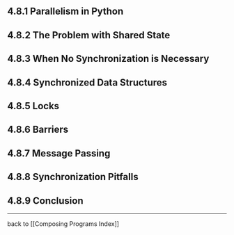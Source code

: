 ## 4.8.1 Parallelism in Python

## 4.8.2 The Problem with Shared State

## 4.8.3 When No Synchronization is Necessary

## 4.8.4 Synchronized Data Structures

## 4.8.5 Locks

## 4.8.6 Barriers

## 4.8.7 Message Passing

## 4.8.8 Synchronization Pitfalls

## 4.8.9 Conclusion

---
back to [[Composing Programs Index]]